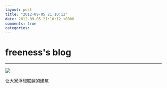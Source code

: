 ```yaml
---
layout: post
title: "2012-09-05 21:10:12"
date: 2012-09-05 21:10:12 +0800
comments: true
categories: 
---
```


# freeness's blog

----------

![](http://okqmqrbgo.bkt.clouddn.com/201209052110121.jpg)

>
让大家浮想联翩的建筑